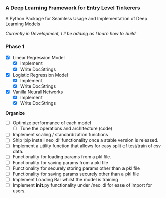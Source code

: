 ### A Deep Learning Framework for Entry Level Tinkerers

A Python Package for Seamless Usage and Implementation of Deep Learning Models

_Currently in Development, I'll be adding as I learn how to build_

### **Phase 1**

- [X]  Linear Regression Model
    - [x]  Implement
    - [X]  Write DocStrings
- [X]  Logistic Regression Model
    - [X]  Implement
    - [X]  Write DocStrings
- [X]  Vanilla Neural Networks
    - [X]  Implement
    - [X]  Write DocStrings

**Organize**

- [ ]  Optimize performance of each model
    - [ ]  Tune the operations and architecture (code)
- [ ]  Implement scaling / standardization functions
- [ ]  Ship ‘pip install neo_dl’ functionality once a stable version is released.
- [ ]  Implement a utility function that allows for easy split of test/train of csv data.
- [ ]  Functionality for loading params from a pkl file.
- [ ]  Functionality for saving params from a pkl file
- [ ]  Functionality for securely storing params other than a pkl file
- [ ]  Functionality for saving params securely other than a pkl file
- [ ]  Implement Loading Bar whilst the model is training
- [ ]  Implement __init__.py functionality under /neo_dl for ease of import for users.